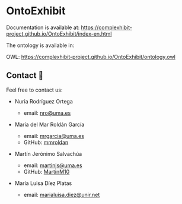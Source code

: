 # OntoExhibit

Documentation is available at: https://complexhibit-project.github.io/OntoExhibit/index-en.html

The ontology is available in:

OWL: https://complexhibit-project.github.io/OntoExhibit/ontology.owl

## Contact 📧

Feel free to contact us:

- Nuria Rodríguez Ortega 
  - email: <nro@uma.es>
  
- María del Mar Roldán García  
  - email: <mrgarcia@uma.es>  
  - GitHub: [mmroldan](https://github.com/mmroldan)
  
- Martín Jerónimo Salvachúa  
  - email: <martinjs@uma.es>  
  - GitHub: [MartinM10](https://github.com/MartinM10)
  
- María Luisa Díez Platas  
  - email: <marialuisa.diez@unir.net>
